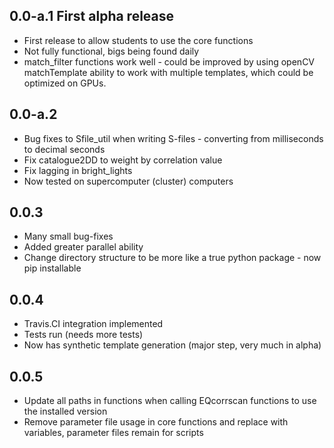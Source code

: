 ## 0.0-a.1 First alpha release
* First release to allow students to use the core functions
* Not fully functional, bigs being found daily
* match_filter functions work well - could be improved by using openCV matchTemplate ability to work with multiple templates, which could be optimized on GPUs.

## 0.0-a.2
* Bug fixes to Sfile_util when writing S-files - converting from milliseconds to decimal seconds
* Fix catalogue2DD to weight by correlation value
* Fix lagging in bright_lights
* Now tested on supercomputer (cluster) computers

## 0.0.3
* Many small bug-fixes
* Added greater parallel ability
* Change directory structure to be more like a true python package - now pip installable

## 0.0.4
* Travis.CI integration implemented
* Tests run (needs more tests)
* Now has synthetic template generation (major step, very much in alpha)

## 0.0.5
* Update all paths in functions when calling EQcorrscan functions to use the installed version
* Remove parameter file usage in core functions and replace with variables, parameter files remain for scripts
